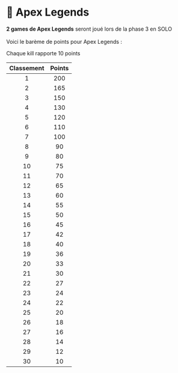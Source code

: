 # 🔫 Apex Legends

**2 games de Apex Legends** seront joué lors de la phase 3 en SOLO\
\
Voici le barème de points pour Apex Legends :&#x20;

Chaque kill rapporte 10 points

<table><thead><tr><th align="center">Classement</th><th align="center" valign="top">Points</th></tr></thead><tbody><tr><td align="center">1</td><td align="center" valign="top">200</td></tr><tr><td align="center">2</td><td align="center" valign="top">165</td></tr><tr><td align="center">3</td><td align="center" valign="top">150</td></tr><tr><td align="center">4</td><td align="center" valign="top">130</td></tr><tr><td align="center">5</td><td align="center" valign="top">120</td></tr><tr><td align="center">6</td><td align="center" valign="top">110</td></tr><tr><td align="center">7</td><td align="center" valign="top">100</td></tr><tr><td align="center">8</td><td align="center" valign="top">90</td></tr><tr><td align="center">9</td><td align="center" valign="top">80</td></tr><tr><td align="center">10</td><td align="center" valign="top">75</td></tr><tr><td align="center">11</td><td align="center" valign="top">70</td></tr><tr><td align="center">12</td><td align="center" valign="top">65</td></tr><tr><td align="center">13</td><td align="center" valign="top">60</td></tr><tr><td align="center">14</td><td align="center" valign="top">55</td></tr><tr><td align="center">15</td><td align="center" valign="top">50</td></tr><tr><td align="center">16</td><td align="center" valign="top">45</td></tr><tr><td align="center">17</td><td align="center" valign="top">42</td></tr><tr><td align="center">18</td><td align="center" valign="top">40</td></tr><tr><td align="center">19</td><td align="center" valign="top">36</td></tr><tr><td align="center">20</td><td align="center" valign="top">33</td></tr><tr><td align="center">21</td><td align="center" valign="top">30</td></tr><tr><td align="center">22</td><td align="center" valign="top">27</td></tr><tr><td align="center">23</td><td align="center" valign="top">24</td></tr><tr><td align="center">24</td><td align="center" valign="top">22</td></tr><tr><td align="center">25</td><td align="center" valign="top">20</td></tr><tr><td align="center">26</td><td align="center" valign="top">18</td></tr><tr><td align="center">27</td><td align="center" valign="top">16</td></tr><tr><td align="center">28</td><td align="center" valign="top">14</td></tr><tr><td align="center">29</td><td align="center" valign="top">12</td></tr><tr><td align="center">30</td><td align="center" valign="top">10</td></tr></tbody></table>

